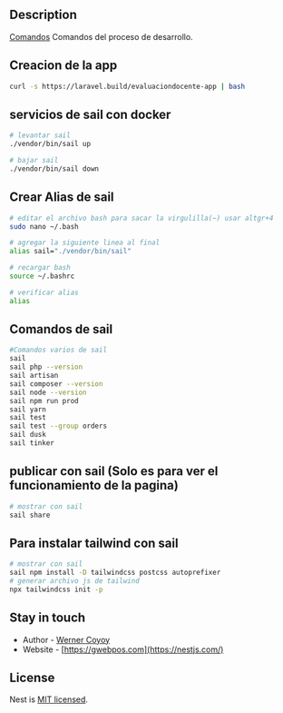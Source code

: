 ## Description

[Comandos]() Comandos del proceso de desarrollo.

## Creacion de la app

```bash
curl -s https://laravel.build/evaluaciondocente-app | bash
```

## servicios de sail con docker

```bash
# levantar sail
./vendor/bin/sail up

# bajar sail
./vendor/bin/sail down
```

## Crear Alias de sail

```bash
# editar el archivo bash para sacar la virgulilla(~) usar altgr+4
sudo nano ~/.bash

# agregar la siguiente linea al final
alias sail="./vendor/bin/sail"

# recargar bash
source ~/.bashrc

# verificar alias
alias

```

## Comandos de sail

```bash
#Comandos varios de sail
sail
sail php --version
sail artisan
sail composer --version
sail node --version
sail npm run prod
sail yarn
sail test
sail test --group orders
sail dusk
sail tinker
```

## publicar con sail (Solo es para ver el funcionamiento de la pagina)

```bash
# mostrar con sail
sail share
```

## Para instalar tailwind con sail

```bash
# mostrar con sail
sail npm install -D tailwindcss postcss autoprefixer
# generar archivo js de tailwind
npx tailwindcss init -p
```

## Stay in touch

- Author - [Werner Coyoy](https://kamilmysliwiec.com)
- Website - [https://gwebpos.com](https://nestjs.com/)

## License

Nest is [MIT licensed](LICENSE).
